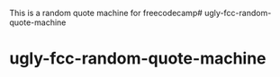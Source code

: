 This is a random quote machine for freecodecamp# ugly-fcc-random-quote-machine
# ugly-fcc-random-quote-machine
